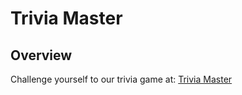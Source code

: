 # Trivia Master

## Overview

Challenge yourself to our trivia game at: [Trivia Master](https://triviagame-1c98.onrender.com)
